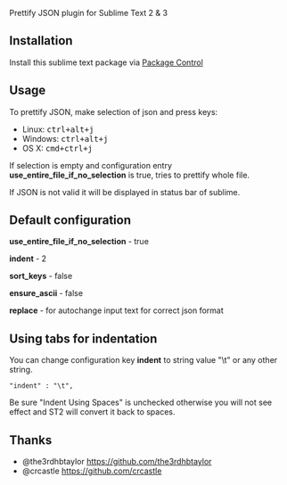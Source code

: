 Prettify JSON plugin for Sublime Text 2 & 3

## Installation
Install this sublime text package via [Package Control](http://wbond.net/sublime_packages/package_control)

## Usage
To prettify JSON, make selection of json and press keys:

- Linux: <kbd>ctrl+alt+j</kbd>
- Windows: <kbd>ctrl+alt+j</kbd>
- OS X: <kbd>cmd+ctrl+j</kbd>

If selection is empty and configuration entry **use_entire_file_if_no_selection** is true, tries to prettify whole file.

If JSON is not valid it will be displayed in status bar of sublime.

## Default configuration

**use_entire_file_if_no_selection** - true

**indent** - 2

**sort_keys** - false

**ensure_ascii** - false

**replace** - for autochange input text for correct json format

## Using tabs for indentation

You can change configuration key **indent** to string value "\t" or any other string.

```
"indent" : "\t",
```

Be sure "Indent Using Spaces" is unchecked otherwise you will not see effect and ST2 will convert it back to spaces.

## Thanks

- @the3rdhbtaylor https://github.com/the3rdhbtaylor
- @crcastle https://github.com/crcastle
